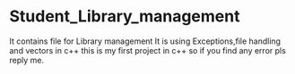 # Student_Library_management
It contains file for Library management
It is using Exceptions,file handling and vectors in c++
this is my first project in c++ so if you find any error pls reply me.
